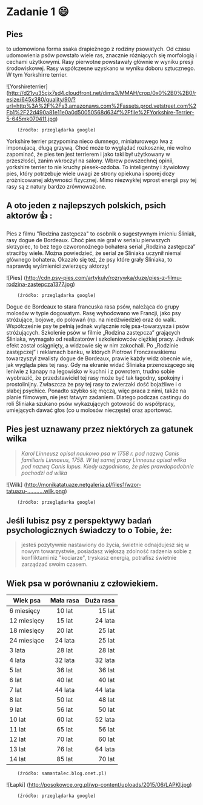 # Zadanie 1 :smile:

## Pies 
to udomowiona forma ssaka drapieżnego z rodziny psowatych. 
Od czasu udomowienia psów powstało wiele ras, znacznie różniących się morfologią i cechami użytkowymi. 
Rasy pierwotne powstawały głównie w wyniku presji środowiskowej. Rasy współczesne uzyskano w wyniku doboru sztucznego. W tym Yorkshirre terrier.

![Yorshireterrier] (http://d21vu35cjx7sd4.cloudfront.net/dims3/MMAH/crop/0x0%2B0%2B0/resize/645x380/quality/90/?url=http%3A%2F%2Fs3.amazonaws.com%2Fassets.prod.vetstreet.com%2Fb1%2F22d490a81e11e0a0d50050568d634f%2Ffile%2FYorkshire-Terrier-5-645mk070411.jpg)

        (źródło: przeglądarka google)
        
Yorkshire terrier przypomina nieco dumnego, miniaturowego lwa z imponujacą, długą grzywą. Choć może to wyglądać rozkosznie, nie wolno zapominać, że pies ten jest terrierem i jako taki był użytkowany w przeszłości, zanim wkroczył na salony.
Wbrew powszechnej opinii, yorkshire terrier to nie kruchy piesek-ozdoba. To inteligentny i żywiołowy pies, który potrzebuje wiele uwagi ze strony opiekuna i sporej dozy zróżnicowanej aktywności fizycznej. Mimo niezwykłej wprost energii psy tej rasy są z natury bardzo zrównoważone.



## A oto jeden z najlepszych polskich, psich aktorów :thumbsup: :

Pies z filmu "Rodzina zastępcza" to osobnik o sugestywnym imieniu Śliniak, rasy dogue de Bordeaux. 
Choć pies nie grał w serialu pierwszych skrzypiec, to bez tego czworonożnego bohatera serial „Rodzina zastępcza” straciłby wiele. Można powiedzieć, że serial ze Śliniaka uczynił niemal głównego bohatera. Okazało się też, że psy które grały Śliniaka, to naprawdę wyśmienici zwierzęcy aktorzy!


![Pies] (http://cdn.psy-pies.com/artykuly/rozrywka/duze/pies-z-filmu-rodzina-zastepcza1377.jpg)

        (źródło: przeglądarka google)
        
Dogue de Bordeaux to stara francuska rasa psów, należąca do grupy molosów w typie dogowatym. Rasę wyhodowano we Francji, jako psy stróżujące, bojowe, do polowań (np. na niedźwiedzie) oraz do walk. Współcześnie psy te pełnią jednak wyłącznie rolę psa-towarzysza i psów stróżujących.
        Szkolenie psów w filmie „Rodzina zastępcza” grających Śliniaka, wymagało od realizatorów i szkoleniowców ciężkiej pracy. Jednak efekt został osiągnięty, a widzowie się w nim zakochali. Po „Rodzinie zastępczej” i reklamach banku, w których Piotrowi Fronczewskiemu towarzyszył zwalisty dogue de Bordeaux, prawie każdy widz obecnie wie, jak wygląda pies tej rasy. Gdy na ekranie widać Śliniaka przenoszącego się leniwie z kanapy na legowisko w kuchni i z powrotem, trudno sobie wyobrazić, że przedstawiciel tej rasy może być tak łagodny, spokojny i prostolinijny. Zwłaszcza że psy tej rasy to zwierzaki dość bojaźliwe i o słabej psychice. Ponadto szybko się męczą, więc praca z nimi, także na planie filmowym, nie jest łatwym zadaniem. Dlatego podczas castingu do roli Śliniaka szukano psów wykazujących gotowość do współpracy, umiejących dawać głos (co u molosów nieczęste) oraz aportować.

## Pies jest uznawany przez niektórych za gatunek wilka

>*Karol Linneusz opisał naukowo psa w 1758 r. pod nazwą Canis familiaris Linnaeus, 1758. W tej samej pracy Linneusz opisał wilka pod nazwą Canis lupus. Kiedy uzgodniono, że pies prawdopodobnie pochodzi od wilka*

![Wilk] (http://monikatatuaze.netgaleria.pl/files1/wzor-tatuazu-...........wilk.png)

        (źródło: przeglądarka google)


## **Jeśli lubisz psy z perspektywy badań psychologicznych świadczy to o Tobie, że:** 

> jesteś pozytywnie nastawiony do życia,
> świetnie odnajdujesz się w nowym towarzystwie,
> posiadasz większą zdolność radzenia sobie z konfliktami niż "kociarze",
> tryskasz energią,
> potrafisz świetnie zarządzać swoim czasem.



## Wiek psa w porównaniu z człowiekiem.

| Wiek psa      | Mała rasa     | Duża rasa|
| ------------- |:-------------:| --------:|
| 6 miesięcy  	| 10 lat 	      | 15 lat   | 
| 12 miesięcy 	| 15 lat      	| 24 lata  | 
| 18 miesięcy 	| 20 lat 	      | 25 lat   |
| 24 miesiące 	| 24 lata       | 25 lat   |
| 3 lata 	      | 28 lat        | 28 lat   |
| 4 lata       	| 32 lata       | 32 lata  |
| 5 lat 	      | 36 lat        | 36 lat   |
| 6 lat 	      | 40 lat        | 40 lat   |
| 7 lat 	      | 44 lata       | 44 lata  |
| 8 lat       	| 50 lat 	      | 48 lat   |
| 9 lat 	      | 56 lat 	      | 50 lat   |
| 10 lat 	      | 60 lat 	      | 52 lata  |
| 11 lat        | 65 lat 	      | 56 lat   |
| 12 lat       	| 70 lat 	      | 60 lat   |
| 13 lat        | 76 lat 	      | 64 lata  |
| 14 lat        | 85 lat 	      | 70 lat   |

        (źródło: samantalec.blog.onet.pl)

![Łapki] (http://posokowce.org.pl/wp-content/uploads/2015/06/LAPKI.jpg)

        (źródło: przeglądarka google)
